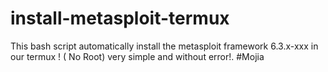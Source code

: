 # install-metasploit-termux
This bash script automatically install the metasploit framework 6.3.x-xxx in our termux ! ( No Root) very simple and without error!. #Mojia
